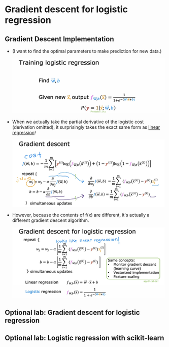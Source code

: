 # Gradient descent for logistic regression

## Gradient Descent Implementation

- (I want to find the optimal parameters to make prediction for new data.)

  ![alt text](resources/notes/01.png)

- When we actually take the partial derivative of the logistic cost (derivation omitted), it surprisingly takes the exact same form as [linear regression](https://github.com/shisotem/stanford-andrew-ng-ml-dl/blob/main/s1_machine_learning_specialization/c1_supervised_machine_learning_regression_and_classification/w2_regression_with_multiple_input_variables/01_multiple_linear_regression/resources/notes/09.png)!

  ![alt text](resources/notes/02.png)

- However, because the contents of f(x) are different, it's actually a different gradient descent algorithm.

  ![alt text](resources/notes/03.png)

## Optional lab: Gradient descent for logistic regression

## Optional lab: Logistic regression with scikit-learn
